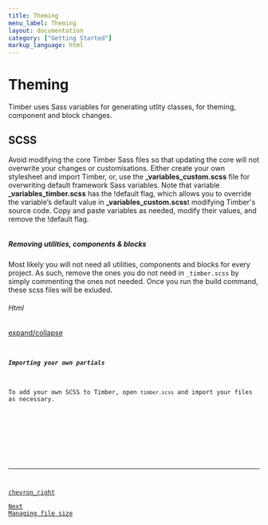 ```yaml
---
title: Theming
menu_label: Theming
layout: documentation
category: ["Getting Started"]
markup_language: html
---
```


<div class="section-block">
  <div class="row pt-40 pt-md-40">
    <!-- Content Inner -->
    <div class="col w-9/12 w-md-full order-2 content-inner">
      <h1 class="font-light">Theming</h1>
      <p class="text-large">Timber uses Sass variables for generating utlity classes, for theming, component and block changes.</p>
      <h2 class="font-light text-huge">SCSS</h2>
      <p>Avoid modifying the core Timber Sass files so that updating the core will not overwrite your changes or customisations. Either create your own stylesheet and import Timber, or, use the <strong>_variables_custom.scss</strong> file for overwriting default framework Sass variables. Note that variable <strong>_variables_timber.scss</strong> has the !default flag, which allows you to override the variable’s default value in <strong>_variables_custom.scss</strong>t modifying Timber's source code. Copy and paste variables as needed, modify their values, and remove the !default flag.</p>
      <!-- code -->
      <div class="rounded p-20 overflow-y-scroll mb-0 bg-gradient-grey-ultralight border-l border-4 border-solid border-indigo">
        <pre class="m-0 language-js"><code class="inline-block scrolling-touch"><!--your-project/
├── src
│   └── scss
│		└── mixins
│		└── partials
│		└── utilities
│		└── _timber.scss
│		└── _variables_timber.scss
│		└── _variables_custom.scss
--></code></pre>
      </div>
      <!-- code -->
      <h5>Removing utilities, components &amp; blocks</h5>
      <p>Most likely you will not need all utilities, components and blocks for every project. As such, remove the ones you do not need in <code class="color-indigo font-bold">_timber.scss</code> by simply commenting the ones not needed. Once you run the build command, these scss files will be exluded.</p>
      <!-- code -->
      <div class="flex items-center justify-between mt-30">
        <h6 class="uppercase">Html</h6>
        <a href="#html-example-1" class="collapsable mb-20 text-small color-grey color-active-blue">expand/collapse</a>
      </div>
      <div id="html-example-1" data-min-height="300" class="collapsable-target rounded p-20 overflow-y-scroll mb-0 bg-gradient-grey-ultralight border-l border-4 border-solid border-indigo">
        <pre class="m-0 language-js"><code class="inline-block scrolling-touch"><!--// Timber variables
@import '_variables_timber.scss';

// Variable overrides
@import '\_variables_custom.scss';

@import 'mixins/\_box-shadow.scss';
@import 'mixins/\_breakpoints.scss';
@import 'mixins/\_color-mod.scss';
@import 'mixins/\_gradients.scss';
@import 'mixins/\_replace-string.scss';
@import 'mixins/\_colors.scss';
@import 'mixins/\_transition.scss';
@import 'mixins/\_uncode.scss';

@import 'partials/components/\_base.scss';
@import 'partials/components/\_grid-flexbox.scss';
@import 'partials/components/\_grid-css.scss';
@import 'partials/components/\_accordion.scss';
@import 'partials/components/\_badge.scss';
//@import 'partials/components/\_breadcrumb.scss';
@import 'partials/components/\_button.scss';
@import 'partials/components/\_card.scss';
@import 'partials/components/\_code.scss';
@import 'partials/components/\_collapsable.scss';
@import 'partials/components/\_dropdown.scss';
@import 'partials/components/\_forms.scss';
@import 'partials/components/\_icon-library.scss';
@import 'partials/components/\_icon.scss';
@import 'partials/components/\_image.scss';
@import 'partials/components/\_list.scss';
@import 'partials/components/\_media.scss';
@import 'partials/components/\_navigation.scss';
@import 'partials/components/\_overlay-navigation.scss';
@import 'partials/components/\_pagination.scss';
/_@import 'partials/components/\_pricing-table.scss';
@import 'partials/components/\_progress-bar.scss';
@import 'partials/components/\_progressline.scss';
@import 'partials/components/\_side-navigation.scss';_/
@import 'partials/components/\_table.scss';
@import 'partials/components/\_tabs.scss';

@import 'utilities/background/\_background-attachment.scss';
@import 'utilities/background/\_background-position.scss';
@import 'utilities/background/\_background-repeat.scss';
@import 'utilities/background/\_background-size.scss';
@import 'utilities/border/\_border-radius.scss';
@import 'utilities/border/\_border-style.scss';
@import 'utilities/border/\_border-width.scss';
@import 'utilities/color/\_background.scss';
@import 'utilities/color/\_border.scss';
@import 'utilities/color/\_color.scss';
@import 'utilities/effects/\_opacity.scss';
@import 'utilities/effects/\_shadow.scss';
@import 'utilities/effects/\_transition.scss';
@import 'utilities/flexbox/\_flex.scss';
@import 'utilities/interactivity/\_cursor.scss';
@import 'utilities/interactivity/\_pointer-events.scss';
@import 'utilities/interactivity/\_resize.scss';
@import 'utilities/interactivity/\_select.scss';
@import 'utilities/layout/\_display.scss';
@import 'utilities/layout/\_float.scss';
@import 'utilities/layout/\_overflow.scss';
@import 'utilities/layout/\_position.scss';
@import 'utilities/layout/\_visibility.scss';
@import 'utilities/layout/\_z-index.scss';
@import 'utilities/sizing/\_height.scss';
@import 'utilities/sizing/\_width.scss';
@import 'utilities/spacing/\_padding.scss';
@import 'utilities/spacing/\_margin.scss';
@import 'utilities/states/\_disabled.scss';
@import 'utilities/typography/\_font-family.scss';
@import 'utilities/typography/\_font-size.scss';
@import 'utilities/typography/\_font-style.scss';
@import 'utilities/typography/\_font-weight.scss';
@import 'utilities/typography/\_letter-spacing.scss';
@import 'utilities/typography/\_line-height.scss';
@import 'utilities/typography/\_text-align.scss';
@import 'utilities/typography/\_text-decoration.scss';
@import 'utilities/typography/\_text-transform.scss';
@import 'utilities/typography/\_vertical-align.scss';
@import 'utilities/typography/\_whitespace.scss';
@import 'utilities/typography/\_word-break.scss';

@import 'partials/plugins/\_horizon.scss';
@import 'partials/plugins/\_preloader.scss';
@import 'partials/plugins/\_parallax.scss';
@import 'partials/plugins/\_summit.scss';

@import 'partials/sections/\_base.scss';
@import 'partials/sections/\_feature.scss';
@import 'partials/sections/\_footer.scss';
@import 'partials/sections/\_grid.scss';
@import 'partials/sections/\_header.scss';
@import 'partials/sections/\_hero.scss';
@import 'partials/sections/\_logo.scss';
@import 'partials/sections/\_masthead.scss';
@import 'partials/sections/\_sidebar.scss';--></code></pre>

</div>
<!-- code -->
<h5>Importing your own partials</h5>
<p>To add your own SCSS to Timber, open <code class="color-indigo font-bold">timber.scss</code> and import your files as necessary.</p>
<!-- code -->
<div class="rounded p-20 overflow-y-scroll mb-0 bg-gradient-grey-ultralight border-l border-4 border-solid border-indigo">
<pre class="m-0 language-js"><code class="inline-block scrolling-touch"><!--@import 'folder/_your_file.scss';
--></code></pre>
</div>
<!-- code -->
<hr class="mt-50">
<a href="getting-started-file-size.html" title="Next Page" class="pagination-link button border-none flex flex-row-reverse justify-start justify-sm-between w-auto pr-0 m-0 right bg-transparent bg-hover-transparent left-sm color-grey color-hover-grey-darkest">
<span class="icon-material mr-0 ml-10">chevron_right</span>
<span class="mt-0 mr-20">
<span class="leading-none text-tiny uppercase">Next</span>
<span class="block text-large">Managing file size</span>
</span>
</a>
</div>
<!-- Content Inner End -->
		<!-- {{ sidebar }} -->

  </div>
</div>
